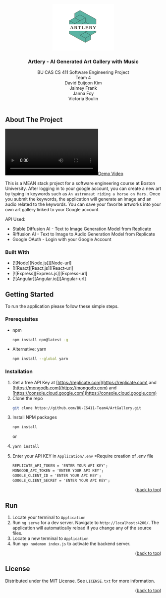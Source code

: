 <!-- PROJECT LOGO -->
<br />
<div align="center">
  <img src="src/assets/logo2.png" alt="Logo" width="200" height="150">

<h3 align="center">Artlery - AI Generated Art Gallery with Music</h3>

  <p align="center">
    BU CAS CS 411 Software Engineering Project
    <br />
    Team 4
    <br />
    David Euijoon Kim
    <br />
    Jaimey Frank
    <br />
    Janna Foy
    <br />
    Victoria Boulin
    <br />
    <br />
  </p>
</div>


<!-- ABOUT THE PROJECT -->
## About The Project

[![Demo Video](src/assets/Demo_Video.mov)](src/assets/Demo_Video.mov)

This is a MEAN stack project for a software engineering course at Boston University.
After logging in to your google account, you can create a new art by typing in keywords such as `An astronaut riding a horse on Mars.`
Once you submit the keywords, the application will generate an image and an audio related to the keywords.
You can save your favorite artworks into your own art gallery linked to your Google account.

API Used:
* Stable Diffusion AI - Text to Image Generation Model from Replicate 
* Riffusion AI - Text to Image to Audio Generation Model from Replicate
* Google OAuth - Login with your Google Account


### Built With

* [![Node][Node.js]][Node-url]
* [![React][React.js]][React-url]
* [![Express][Express.js]][Express-url]
* [![Angular][Angular.io]][Angular-url]



<!-- GETTING STARTED -->
## Getting Started

To run the application please follow these simple steps.

### Prerequisites

* npm
  ```sh
  npm install npm@latest -g
  ```
  
* Alternative: yarn
  ```sh
  npm install --global yarn
  ```

### Installation

1. Get a free API Key at [https://replicate.com](https://replicate.com)
    and [https://mongodb.com](https://mongodb.com)
    and [https://console.cloud.google.com](https://console.cloud.google.com)
2. Clone the repo
   ```sh
   git clone https://github.com/BU-CS411-Team4/ArtGallery.git
   ```
3. Install NPM packages
   ```sh
   npm install
   ```
   or
4. ```sh
   yarn install
   ```
4. Enter your API KEY in `Application/.env` *Require creation of .env file
   ```.dotenv
   REPLICATE_API_TOKEN = 'ENTER YOUR API KEY';
   MONGODB_API_TOKEN = 'ENTER YOUR API KEY';
   GOOGLE_CLIENT_ID = 'ENTER YOUR API KEY';
   GOOGLE_CLIENT_SECRET = 'ENTER YOUR API KEY';
   ```

<p align="right">(<a href="#readme-top">back to top</a>)</p>



<!-- USAGE EXAMPLES -->
## Run
1. Locate your terminal to `Application`
2. Run `ng serve` for a dev server. Navigate to `http://localhost:4200/`. The application will automatically reload if you change any of the source files.
3. Locate a new terminal to `Application`
4. Run `npx nodemon index.js` to activate the backend server.

<p align="right">(<a href="#readme-top">back to top</a>)</p>

<!-- LICENSE -->
## License

Distributed under the MIT License. See `LICENSE.txt` for more information.

<p align="right">(<a href="#readme-top">back to top</a>)</p>
